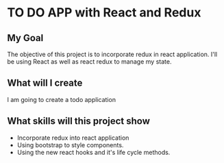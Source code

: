# TO DO APP with React and Redux

## My Goal

The objective of this project is to incorporate redux in react application. I'll be using React as well as react redux to manage my state.

## What will I create

I am going to create a todo application

## What skills will this project show

- Incorporate redux into react application
- Using bootstrap to style components.
- Using the new react hooks and it's life cycle methods.
